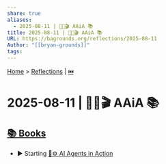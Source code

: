 ```yaml
---
share: true
aliases:
  - 2025-08-11 | 🤖🛃🎬 AAiA 📚
title: 2025-08-11 | 🤖🛃🎬 AAiA 📚
URL: https://bagrounds.org/reflections/2025-08-11
Author: "[[bryan-grounds]]"
tags: 
---
```

[Home](../index.md) > [Reflections](./index.md) | [⏮️](./2025-08-10.md)  
# 2025-08-11 | 🤖🛃🎬 AAiA 📚  
## [📚 Books](../books/index.md)  
- ▶️ Starting [🤖⚙️ AI Agents in Action](../books/ai-agents-in-action.md)